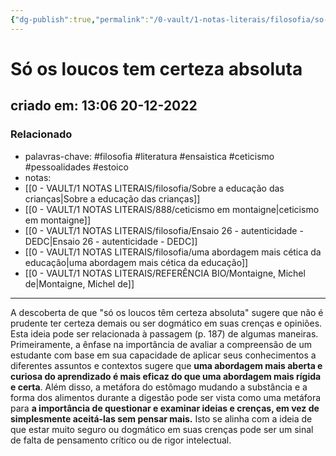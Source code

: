 ```yaml
---
{"dg-publish":true,"permalink":"/0-vault/1-notas-literais/filosofia/so-os-loucos-tem-certeza-absoluta/","tags":["filosofia","literatura","ensaistica","ceticismo","pessoalidades","estoico"],"dgHomeLink":true,"dgShowLocalGraph":true,"dgShowFileTree":true,"dgEnableSearch":true,"noteIcon":""}
---
```


# Só os loucos tem certeza absoluta
## criado em: 13:06 20-12-2022

### Relacionado
- palavras-chave: #filosofia #literatura #ensaistica #ceticismo #pessoalidades #estoico 
- notas: 
- [[0 - VAULT/1 NOTAS LITERAIS/filosofia/Sobre a educação das crianças\|Sobre a educação das crianças]]
- [[0 - VAULT/1 NOTAS LITERAIS/888/ceticismo em montaigne\|ceticismo em montaigne]]
- [[0 - VAULT/1 NOTAS LITERAIS/filosofia/Ensaio 26 - autenticidade - DEDC\|Ensaio 26 - autenticidade - DEDC]]
- [[0 - VAULT/1 NOTAS LITERAIS/filosofia/uma abordagem mais cética da educação\|uma abordagem mais cética da educação]]
- [[0 - VAULT/1 NOTAS LITERAIS/REFERÊNCIA BIO/Montaigne, Michel de\|Montaigne, Michel de]]
---
A descoberta de que "só os loucos têm certeza absoluta" sugere que não é prudente ter certeza demais ou ser dogmático em suas crenças e opiniões. Esta ideia pode ser relacionada à passagem (p. 187) de algumas maneiras. Primeiramente, a ênfase na importância de avaliar a compreensão de um estudante com base em sua capacidade de aplicar seus conhecimentos a diferentes assuntos e contextos sugere que **uma abordagem mais aberta e curiosa do aprendizado é mais eficaz do que uma abordagem mais rígida e certa**. Além disso, a metáfora do estômago mudando a substância e a forma dos alimentos durante a digestão pode ser vista como uma metáfora para **a importância de questionar e examinar ideias e crenças, em vez de simplesmente aceitá-las sem pensar mais.** Isto se alinha com a ideia de que estar muito seguro ou dogmático em suas crenças pode ser um sinal de falta de pensamento crítico ou de rigor intelectual.
